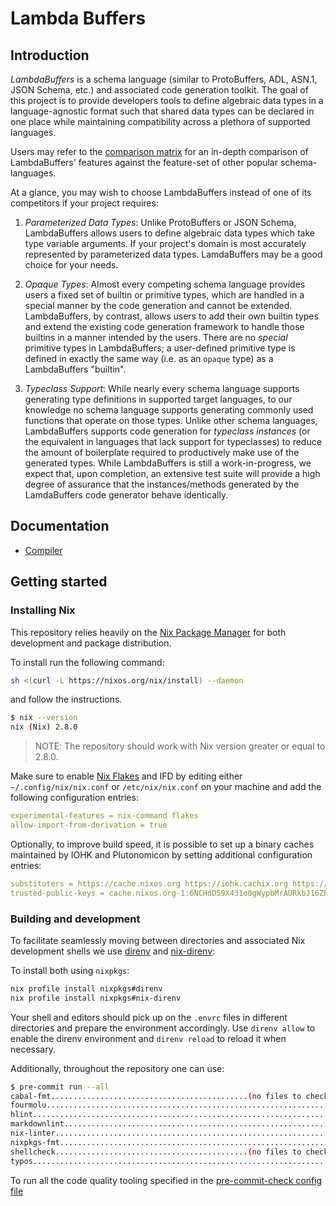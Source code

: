 # Lambda Buffers

## Introduction

_LambdaBuffers_ is a schema language (similar to ProtoBuffers, ADL, ASN.1, JSON Schema, etc.) and associated code generation toolkit. The goal of this project is to provide developers tools to define algebraic data types in a language-agnostic format such that shared data types can be declared in one place while maintaining compatibility across a plethora of supported languages.

Users may refer to the [comparison matrix](./docs/comparison-matrix.md) for an in-depth comparison of LambdaBuffers' features against the feature-set of other popular schema-languages.

At a glance, you may wish to choose LambdaBuffers instead of one of its competitors if your project requires:

 1. _Parameterized Data Types_: Unlike ProtoBuffers or JSON Schema, LambdaBuffers allows users to define algebraic data types which take type variable arguments. If your project's domain is most accurately represented by parameterized data types. LamdaBuffers may be a good choice for your needs.

 2. _Opaque Types_: Almost every competing schema language provides users a fixed set of builtin or primitive types, which are handled in a special manner by the code generation and cannot be extended. LambdaBuffers, by contrast, allows users to add their own builtin types and extend the existing code generation framework to handle those builtins in a manner intended by the users. There are no _special_ primitive types in LambdaBuffers; a user-defined primitive type is defined in exactly the same way (i.e. as an `opaque` type) as a LambdaBuffers "builtin".

 3. _Typeclass Support_: While nearly every schema language supports generating type definitions in supported target languages, to our knowledge no schema language supports generating commonly used functions that operate on those types. Unlike other schema languages, LambdaBuffers supports code generation for _typeclass instances_ (or the equivalent in languages that lack support for typeclasses) to reduce the amount of boilerplate required to productively make use of the generated types. While LambdaBuffers is still a work-in-progress, we expect that, upon completion, an extensive test suite will provide a high degree of assurance that the instances/methods generated by the LamdaBuffers code generator behave identically.

## Documentation

- [Compiler](./docs/compiler.md)

## Getting started

### Installing Nix

This repository relies heavily on the [Nix Package
Manager](https://nixos.org/download.html) for both development and package
distribution.

To install run the following command:

```sh
sh <(curl -L https://nixos.org/nix/install) --daemon
```

and follow the instructions.

```sh
$ nix --version
nix (Nix) 2.8.0
```

> NOTE: The repository should work with Nix version greater or equal to 2.8.0.

Make sure to enable [Nix Flakes](https://nixos.wiki/wiki/Flakes#Enable_flakes)
and IFD by editing either `~/.config/nix/nix.conf` or `/etc/nix/nix.conf` on
your machine and add the following configuration entries:

```yaml
experimental-features = nix-command flakes
allow-import-from-derivation = true
```

Optionally, to improve build speed, it is possible to set up a binary caches
maintained by IOHK and Plutonomicon by setting additional configuration entries:

```yaml
substituters = https://cache.nixos.org https://iohk.cachix.org https://cache.iog.io https://public-plutonomicon.cachix.org
trusted-public-keys = cache.nixos.org-1:6NCHdD59X431o0gWypbMrAURkbJ16ZPMQFGspcDShjY= hydra.iohk.io:f/Ea+s+dFdN+3Y/G+FDgSq+a5NEWhJGzdjvKNGv0/EQ= iohk.cachix.org-1:DpRUyj7h7V830dp/i6Nti+NEO2/nhblbov/8MW7Rqoo= public-plutonomicon.cachix.org-1:3AKJMhCLn32gri1drGuaZmFrmnue+KkKrhhubQk/CWc=
```

### Building and development

To facilitate seamlessly moving between directories and associated Nix development shells we use [direnv](https://direnv.net) and [nix-direnv](https://github.com/nix-community/nix-direnv):

To install both using `nixpkgs`:

```sh
nix profile install nixpkgs#direnv
nix profile install nixpkgs#nix-direnv
```

Your shell and editors should pick up on the `.envrc` files in different directories and prepare the environment accordingly.
Use `direnv allow` to enable the direnv environment and `direnv reload` to reload it when necessary.

Additionally, throughout the repository one can use:

```sh
$ pre-commit run --all
cabal-fmt............................................(no files to check)Skipped
fourmolu.................................................................Passed
hlint....................................................................Passed
markdownlint.............................................................Passed
nix-linter...............................................................Passed
nixpkgs-fmt..............................................................Passed
shellcheck...........................................(no files to check)Skipped
typos....................................................................Passed
```

To run all the code quality tooling specified in the [pre-commit-check config file](./pre-commit-check.nix)
